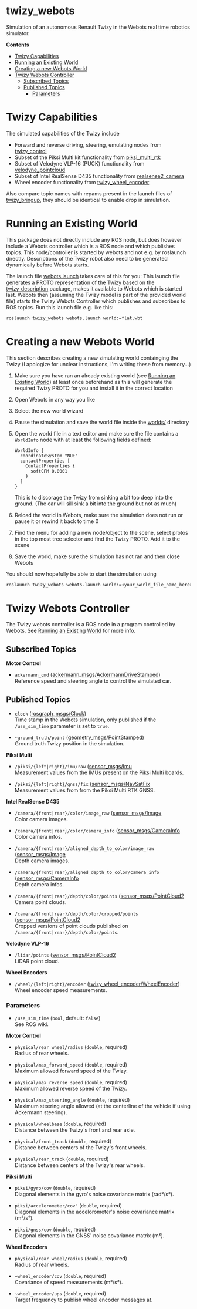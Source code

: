 # twizy_webots <!-- omit in toc -->

Simulation of an autonomous Renault Twizy in the Webots real time robotics simulator.

**Contents**

- [Twizy Capabilities](#twizy-capabilities)
- [Running an Existing World](#running-an-existing-world)
- [Creating a new Webots World](#creating-a-new-webots-world)
- [Twizy Webots Controller](#twizy-webots-controller)
  - [Subscribed Topics](#subscribed-topics)
  - [Published Topics](#published-topics)
    - [Parameters](#parameters)

# Twizy Capabilities

The simulated capabilities of the Twizy include
* Forward and reverse driving, steering, emulating nodes from [twizy_control](../twizy_control)
* Subset of the Piksi Multi kit functionality from [piksi_multi_rtk](../piksi_multi_rtk)
* Subset of Velodyne VLP-16 (PUCK) functionality from [velodyne_pointcloud](https://wiki.ros.org/velodyne_pointcloud?distro=noetic)
* Subset of Intel RealSense D435 functionality from [realsense2_camera](https://github.com/IntelRealSense/realsense-ros)
* Wheel encoder functionality from [twizy_wheel_encoder](../twizy_wheel_encoder)

Also compare topic names with repams present in the launch files of [twizy_bringup](../twizy_bringup), they should be identical to enable drop in simulation.

# Running an Existing World

This package does not directly include any ROS node, but does however include a Webots controller which is a ROS node and which publishes topics. This node/controller is started by webots and not e.g. by roslaunch directly. Descriptions of the Twizy robot also need to be generated dynamically before Webots starts.

The launch file [webots.launch](launch/webots.launch) takes care of this for you: This launch file generates a PROTO representation of the Twizy based on the [twizy_description](../twizy_description#readme) package, makes it available to Webots which is started last. Webots then (assuming the Twizy model is part of the provided world file) starts the Twizy Webots Controller which publishes and subscribes to ROS topics. Run this launch file e.g. like this:
```bash
roslaunch twizy_webots webots.launch world:=flat.wbt
```

# Creating a new Webots World

This section describes creating a new simulating world containging the Twizy (I apologize for unclear instructions, I'm writing these from memory...)

1. Make sure you have ran an already existing world (see [Running an Existing World](#running-an-existing-world)) at least once beforehand as this will generate the required Twizy PROTO for you and install it in the correct location
   
2. Open Webots in any way you like
   
3. Select the new world wizard
   
4. Pause the simulation and save the world file inside the [worlds/](worlds) directory
   
5. Open the world file in a text editor and make sure the file contains a `WorldInfo` node with at least the following fields defined:
   ```
   WorldInfo {
     coordinateSystem "NUE"
     contactProperties [
       ContactProperties {
         softCFM 0.0001
       }
     ]
   }
   ```
   This is to discorage the Twizy from sinking a bit too deep into the ground. (The car will sill sink a bit into the ground but not as much)

6. Reload the world in Webots, make sure the simulation does not run or pause it or rewind it back to time 0
   
7. Find the menu for adding a new node/object to the scene, select protos in the top most tree selector and find the Twizy PROTO. Add it to the scene

8. Save the world, make sure the simulation has not ran and then close Webots

You should now hopefully be able to start the simulation using
```bash
roslaunch twizy_webots webots.launch world:=<your_world_file_name_here>.wbt
```

# Twizy Webots Controller

The Twizy webots controller is a ROS node in a program controlled by Webots. See [Running an Existing World](#running-an-existing-world) for more info.

## Subscribed Topics

**Motor Control**

* `ackermann_cmd` ([ackermann_msgs/AckermannDriveStamped](http://docs.ros.org/en/noetic/api/ackermann_msgs/html/msg/AckermannDriveStamped.html))  
  Reference speed and steering angle to control the simulated car.

## Published Topics

* `clock` ([rosgraph_msgs/Clock](http://docs.ros.org/en/noetic/api/rosgraph_msgs/html/msg/Clock.html))  
  Time stamp in the Webots simulation, only published if the `/use_sim_time` parameter is set to `true`.

* `~ground_truth/point` ([geometry_msgs/PointStamped](http://docs.ros.org/en/noetic/api/geometry_msgs/html/msg/PointStamped.html))  
  Ground truth Twizy position in the simulation.

**Piksi Multi**

* `/piksi/{left|right}/imu/raw` ([sensor_msgs/Imu](http://docs.ros.org/en/noetic/api/sensor_msgs/html/msg/Imu.html)  
  Measurement values from the IMUs present on the Piksi Multi boards.

* `/piksi/{left|right}/gnss/fix` ([sensor_msgs/NavSatFix](http://docs.ros.org/en/noetic/api/sensor_msgs/html/msg/NavSatFix.html)  
  Measurement values from from the Piksi Multi RTK GNSS.

**Intel RealSense D435**

* `/camera/{front|rear}/color/image_raw` ([sensor_msgs/Image](http://docs.ros.org/en/noetic/api/sensor_msgs/html/msg/Image.html)  
  Color camera images.

* `/camera/{front|rear}/color/camera_info` ([sensor_msgs/CameraInfo](http://docs.ros.org/en/noetic/api/sensor_msgs/html/msg/CameraInfo.html)  
  Color camera infos.

* `/camera/{front|rear}/aligned_depth_to_color/image_raw` ([sensor_msgs/Image](http://docs.ros.org/en/noetic/api/sensor_msgs/html/msg/Image.html)  
  Depth camera images.

* `/camera/{front|rear}/aligned_depth_to_color/camera_info` ([sensor_msgs/CameraInfo](http://docs.ros.org/en/noetic/api/sensor_msgs/html/msg/CameraInfo.html)  
  Depth camera infos.

* `/camera/{front|rear}/depth/color/points` ([sensor_msgs/PointCloud2](http://docs.ros.org/en/noetic/api/sensor_msgs/html/msg/PointCloud2.html)  
  Camera point clouds.

* `/camera/{front|rear}/depth/color/cropped/points` ([sensor_msgs/PointCloud2](http://docs.ros.org/en/noetic/api/sensor_msgs/html/msg/PointCloud2.html)  
  Cropped versions of point clouds published on `/camera/{front|rear}/depth/color/points`.

**Velodyne VLP-16**

* `/lidar/points` ([sensor_msgs/PointCloud2](http://docs.ros.org/en/noetic/api/sensor_msgs/html/msg/PointCloud2.html)  
  LiDAR point cloud.

**Wheel Encoders**

* `/wheel/{left|right}/encoder` ([twizy_wheel_encoder/WheelEncoder](../twizy_wheel_encoder/msg/WheelEncoder.msg))
  Wheel encoder speed measurements.

### Parameters

* `/use_sim_time` (`bool`, default: `false`)  
  See ROS wiki.

**Motor Control**

* `physical/rear_wheel/radius` (`double`, required)  
  Radius of rear wheels.

* `physical/max_forward_speed` (`double`, required)  
  Maximum allowed forward speed of the Twizy.

* `physical/max_reverse_speed` (`double`, required)  
  Maximum allowed reverse speed of the Twizy.

* `physical/max_steering_angle` (`double`, required)  
  Maximum steering angle allowed (at the centerline of the vehicle if using Ackermann steering).

* `physical/wheelbase` (`double`, required)  
  Distance between the Twizy's front and rear axle.

* `physical/front_track` (`double`, required)  
  Distance between centers of the Twizy's front wheels.

* `physical/rear_track` (`double`, required)  
  Distance between centers of the Twizy's rear wheels.

**Piksi Multi**

* `piksi/gyro/cov` (`double`, required)  
  Diagonal elements in the gyro's noise covariance matrix (rad²/s²).

* `piksi/accelerometer/cov"` (`double`, required)  
  Diagonal elements in the accelorometer's noise covariance matrix (m²/s⁴).

* `piksi/gnss/cov` (`double`, required)  
  Diagonal elements in the GNSS' noise covariance matrix (m²).

**Wheel Encoders**

* `physical/rear_wheel/radius` (`double`, required)  
  Radius of rear wheels.

* `~wheel_encoder/cov` (`double`, required)  
  Covariance of speed measurements (m²/s²).

* `~wheel_encoder/ups` (`double`, required)  
  Target frequency to publish wheel encoder messages at.